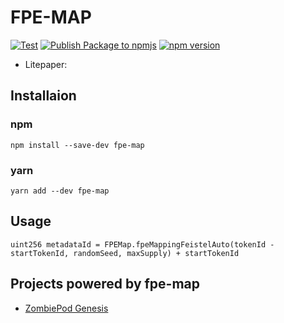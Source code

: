 # FPE-MAP

[![Test](https://github.com/estarriolvetch/fpe-map/actions/workflows/node.js.yml/badge.svg)](https://github.com/estarriolvetch/fpe-map/actions/workflows/node.js.yml)
[![Publish Package to npmjs](https://github.com/estarriolvetch/fpe-map/actions/workflows/deploy_npm.yml/badge.svg)](https://github.com/estarriolvetch/fpe-map/actions/workflows/deploy_npm.yml)
[![npm version](https://badge.fury.io/js/fpe-map.svg)](https://www.npmjs.com/package/fpe-map)

- Litepaper: 

## Installaion
### npm
```
npm install --save-dev fpe-map
```
### yarn
```
yarn add --dev fpe-map
```

## Usage

```solidity
uint256 metadataId = FPEMap.fpeMappingFeistelAuto(tokenId - startTokenId, randomSeed, maxSupply) + startTokenId
```

## Projects powered by fpe-map
- [ZombiePod Genesis](https://twitter.com/get_turned)